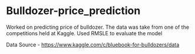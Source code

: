 # Bulldozer-price_prediction
Worked on predicting price of bulldozer. The data was take from one of the competitions held at Kaggle.  Used RMSLE to evaluate the model

Data Source - https://www.kaggle.com/c/bluebook-for-bulldozers/data
